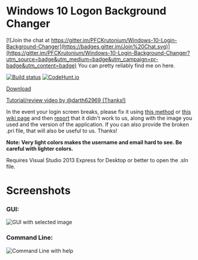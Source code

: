 # Windows 10 Logon Background Changer

[![Join the chat at https://gitter.im/PFCKrutonium/Windows-10-Login-Background-Changer](https://badges.gitter.im/Join%20Chat.svg)](https://gitter.im/PFCKrutonium/Windows-10-Login-Background-Changer?utm_source=badge&utm_medium=badge&utm_campaign=pr-badge&utm_content=badge) You can pretty reliably find me on here.

[![Build status](https://ci.appveyor.com/api/projects/status/4yydgx42k9iqaaw7/branch/master?svg=true)](https://ci.appveyor.com/project/PFCKrutonium/windows-10-login-background-changer/branch/master)
[![CodeHunt.io](https://img.shields.io/badge/vote-codehunt.io-02AFD1.svg)](http://codehunt.io/sub/windows-10-login-background-changer/?utm_source=badge&utm_medium=badge&utm_campaign=pr-badge)

[Download](https://github.com/PFCKrutonium/Windows-10-Login-Background-Changer/releases/latest)

[Tutorial/review video by ](https://www.youtube.com/watch?v=p3-6Qtwkn4w)[@darth62969](https://github.com/darth62969)[ (Thanks!)](https://www.youtube.com/watch?v=p3-6Qtwkn4w)

In the event your login screen breaks, please fix it using [this method](https://github.com/PFCKrutonium/Windows-10-Login-Background-Changer/issues/56#issuecomment-127042489) or [this wiki page](https://github.com/PFCKrutonium/Windows-10-Login-Background-Changer/wiki/Can't-Login) and then [report](https://github.com/PFCKrutonium/Windows-10-Login-Background-Changer/issues/new?title=Login%20screen%20is%20broken) that it didn't work to us, along with the image you used and the version of the application. If you can also provide the broken .pri file, that will also be useful to us. Thanks!

**Note: Very light colors makes the username and email hard to see. Be careful with lighter colors.**

Requires Visual Studio 2013 Express for Desktop or better to open the .sln file.

# Screenshots

### GUI:
![GUI with selected image](https://camo.githubusercontent.com/3901bfc333c0bb45fc72b984fce4bdfe02f4cd6e/687474703a2f2f7075752e73682f6a74666e4b2f306366383633393132622e706e67)

### Command Line:
![Command Line with help](https://camo.githubusercontent.com/b2183614d3e49981e14d0baabc8b6b61d313ee78/687474703a2f2f7075752e73682f6a746679742f656433306364666231652e706e67)
